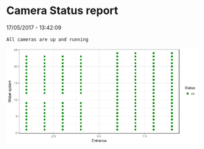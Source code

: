 Camera Status report
================
17/05/2017 - 13:42:09

    All cameras are up and running

![](camreport_files/figure-markdown_github/unnamed-chunk-2-1.png)
